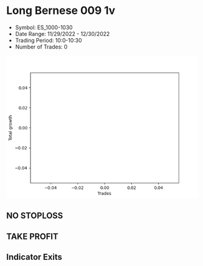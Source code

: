 # Long Bernese 009 1v 
- Symbol: ES_1000-1030
- Date Range: 11/29/2022 - 12/30/2022
- Trading Period: 10:0-10:30
- Number of Trades: 0

![Plot](LongBernese0091vES_1000-1030.png)
## NO STOPLOSS














## TAKE PROFIT











## Indicator Exits

